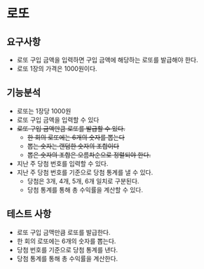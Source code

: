 # 로또
## 요구사항
- 로또 구입 금액을 입력하면 구입 금액에 해당하는 로또를 발급해야 한다.
- 로또 1장의 가격은 1000원이다.

## 기능분석
- 로또는 1장당 1000원
- 로또 구입 금액을 입력할 수 있다
- ~~로또 구입 금액만큼 로또를 발급할 수 있다.~~
  - ~~한 회의 로또에는 6개의 숫자를 뽑는다~~
   - ~~뽑는 숫자는 랜덤한 숫자의 조합이다~~
  - ~~뽑은 숫자의 조합은 오름차순으로 정렬되야 한다.~~
- 지난 주 당첨 번호를 입력할 수 있다.
- 지난 주 당첨 번호를 기준으로 당첨 통계를 낼 수 있다.
  - 당첨은 3개, 4개, 5개, 6개 일치로 구분된다.
  - 당첨 통계를 통해 총 수익률을 계산할 수 있다.

## 테스트 사항
- 로또 구입 금맥만큼 로또를 발급한다.
- 한 회의 로또에는 6개의 숫자를 뽑는다.
- 당첨 번호를 기준으로 당첨 통계를 낸다.
- 당첨 통계를 통해 총 수익률을 계산한다.